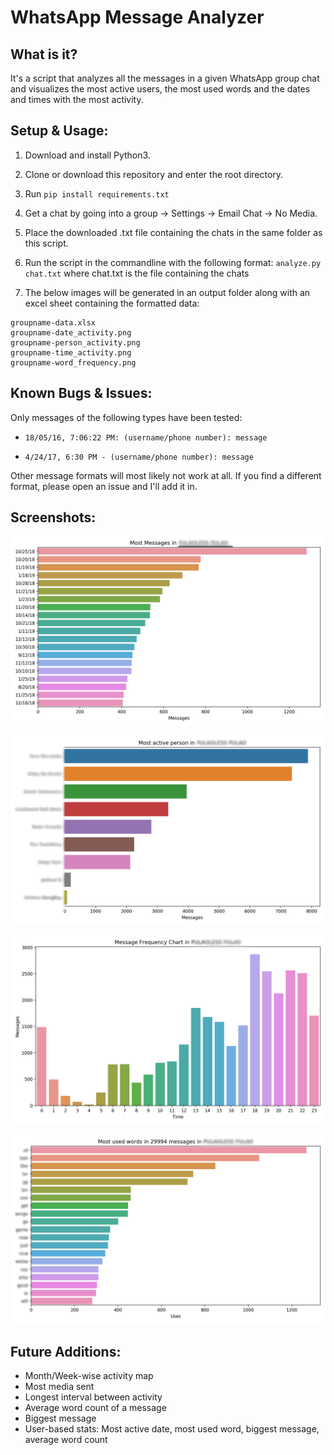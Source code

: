 # WhatsApp Message Analyzer

## What is it?

It's a script that analyzes all the messages in a given WhatsApp group chat and visualizes the most active users, the most used words and the dates and times with the most activity.

## Setup & Usage:

1. Download and install Python3.

2. Clone or download this repository and enter the root directory. 

3. Run `pip install requirements.txt`

4. Get a chat by going into a group -> Settings -> Email Chat -> No Media.

5. Place the downloaded .txt file containing the chats in the same folder as this script.

6. Run the script in the commandline with the following format:
`analyze.py chat.txt` where chat.txt is the file containing the chats

7. The below images will be generated in an output folder along with an excel sheet containing the formatted data:

```
groupname-data.xlsx
groupname-date_activity.png
groupname-person_activity.png
groupname-time_activity.png
groupname-word_frequency.png
```

## Known Bugs & Issues:

Only messages of the following types have been tested:

* `18/05/16, 7:06:22 PM: ‪(username/phone number): message`

* `4/24/17, 6:30 PM - (username/phone number): message`
 
Other message formats will most likely not work at all. If you find a different format, please open an issue and I'll add it in.

## Screenshots:

![Most Used Words](src/date_activity.png)

![Most Active Users](src/person_activity.png)

![Message Time Chart](src/time_activity.png)

![Most Active Dates](src/word_frequency.png)

## Future Additions:

* Month/Week-wise activity map
* Most media sent
* Longest interval between activity
* Average word count of a message
* Biggest message
* User-based stats: Most active date, most used word, biggest message, average word count